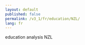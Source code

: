```yaml
---
layout: default
published: false
permalink: /v3_1/fr/education/NZL/
lang: fr
---
```


education analysis NZL
